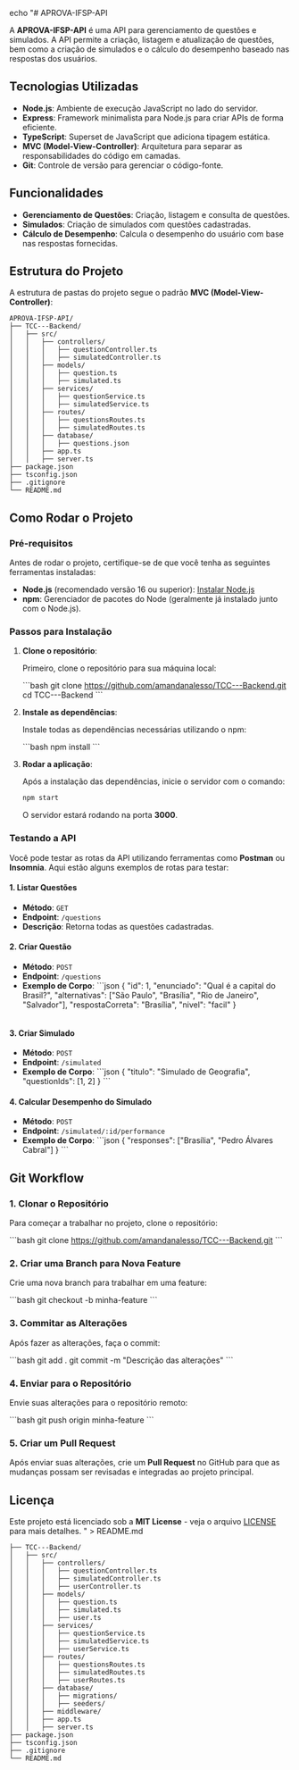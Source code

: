 

echo "# APROVA-IFSP-API

A **APROVA-IFSP-API** é uma API para gerenciamento de questões e simulados. A API permite a criação, listagem e atualização de questões, bem como a criação de simulados e o cálculo do desempenho baseado nas respostas dos usuários.

## Tecnologias Utilizadas

- **Node.js**: Ambiente de execução JavaScript no lado do servidor.
- **Express**: Framework minimalista para Node.js para criar APIs de forma eficiente.
- **TypeScript**: Superset de JavaScript que adiciona tipagem estática.
- **MVC (Model-View-Controller)**: Arquitetura para separar as responsabilidades do código em camadas.
- **Git**: Controle de versão para gerenciar o código-fonte.

## Funcionalidades

- **Gerenciamento de Questões**: Criação, listagem e consulta de questões.
- **Simulados**: Criação de simulados com questões cadastradas.
- **Cálculo de Desempenho**: Calcula o desempenho do usuário com base nas respostas fornecidas.

## Estrutura do Projeto

A estrutura de pastas do projeto segue o padrão **MVC (Model-View-Controller)**:

```
APROVA-IFSP-API/
├── TCC---Backend/
│   ├── src/
│   │   ├── controllers/
│   │   │   ├── questionController.ts
│   │   │   ├── simulatedController.ts
│   │   ├── models/
│   │   │   ├── question.ts
│   │   │   ├── simulated.ts
│   │   ├── services/
│   │   │   ├── questionService.ts
│   │   │   ├── simulatedService.ts
│   │   ├── routes/
│   │   │   ├── questionsRoutes.ts
│   │   │   ├── simulatedRoutes.ts
│   │   ├── database/
│   │   │   ├── questions.json
│   │   ├── app.ts
│   │   ├── server.ts
├── package.json
├── tsconfig.json
├── .gitignore
└── README.md
```

## Como Rodar o Projeto

### **Pré-requisitos**

Antes de rodar o projeto, certifique-se de que você tenha as seguintes ferramentas instaladas:

- **Node.js** (recomendado versão 16 ou superior): [Instalar Node.js](https://nodejs.org/)
- **npm**: Gerenciador de pacotes do Node (geralmente já instalado junto com o Node.js).

### **Passos para Instalação**

1. **Clone o repositório**:

   Primeiro, clone o repositório para sua máquina local:

   \`\`\`bash
   git clone https://github.com/amandanalesso/TCC---Backend.git
   cd TCC---Backend
   \`\`\`

2. **Instale as dependências**:

   Instale todas as dependências necessárias utilizando o npm:

   \`\`\`bash
   npm install
   \`\`\`

3. **Rodar a aplicação**:

   Após a instalação das dependências, inicie o servidor com o comando:

   ```bash
   npm start
   ```

   O servidor estará rodando na porta **3000**.

### **Testando a API**

Você pode testar as rotas da API utilizando ferramentas como **Postman** ou **Insomnia**. Aqui estão alguns exemplos de rotas para testar:

#### **1. Listar Questões**
- **Método**: `GET`
- **Endpoint**: `/questions`
- **Descrição**: Retorna todas as questões cadastradas.

#### **2. Criar Questão**
- **Método**: `POST`
- **Endpoint**: `/questions`
- **Exemplo de Corpo**:
  \`\`\`json
  {
    "id": 1,
    "enunciado": "Qual é a capital do Brasil?",
    "alternativas": ["São Paulo", "Brasília", "Rio de Janeiro", "Salvador"],
    "respostaCorreta": "Brasília",
    "nivel": "facil"
  }
  ```

#### **3. Criar Simulado**
- **Método**: `POST`
- **Endpoint**: `/simulated`
- **Exemplo de Corpo**:
  \`\`\`json
  {
    "titulo": "Simulado de Geografia",
    "questionIds": [1, 2]
  }
  \`\`\`

#### **4. Calcular Desempenho do Simulado**
- **Método**: `POST`
- **Endpoint**: `/simulated/:id/performance`
- **Exemplo de Corpo**:
  \`\`\`json
  {
    "responses": ["Brasília", "Pedro Álvares Cabral"]
  }
  \`\`\`

## Git Workflow

### **1. Clonar o Repositório**
Para começar a trabalhar no projeto, clone o repositório:

\`\`\`bash
git clone https://github.com/amandanalesso/TCC---Backend.git
\`\`\`

### **2. Criar uma Branch para Nova Feature**
Crie uma nova branch para trabalhar em uma feature:

\`\`\`bash
git checkout -b minha-feature
\`\`\`

### **3. Commitar as Alterações**
Após fazer as alterações, faça o commit:

\`\`\`bash
git add .
git commit -m "Descrição das alterações"
\`\`\`

### **4. Enviar para o Repositório**
Envie suas alterações para o repositório remoto:

\`\`\`bash
git push origin minha-feature
\`\`\`

### **5. Criar um Pull Request**
Após enviar suas alterações, crie um **Pull Request** no GitHub para que as mudanças possam ser revisadas e integradas ao projeto principal.

## Licença

Este projeto está licenciado sob a **MIT License** - veja o arquivo [LICENSE](LICENSE) para mais detalhes.
" > README.md



```APROVA-IFSP-API/
├── TCC---Backend/
│   ├── src/
│   │   ├── controllers/
│   │   │   ├── questionController.ts
│   │   │   ├── simulatedController.ts
│   │   │   ├── userController.ts
│   │   ├── models/
│   │   │   ├── question.ts
│   │   │   ├── simulated.ts
│   │   │   ├── user.ts
│   │   ├── services/
│   │   │   ├── questionService.ts
│   │   │   ├── simulatedService.ts
│   │   │   ├── userService.ts
│   │   ├── routes/
│   │   │   ├── questionsRoutes.ts
│   │   │   ├── simulatedRoutes.ts
│   │   │   ├── userRoutes.ts
│   │   ├── database/
│   │   │   ├── migrations/
│   │   │   ├── seeders/
│   │   ├── middleware/
│   │   ├── app.ts
│   │   ├── server.ts
├── package.json
├── tsconfig.json
├── .gitignore
└── README.md
